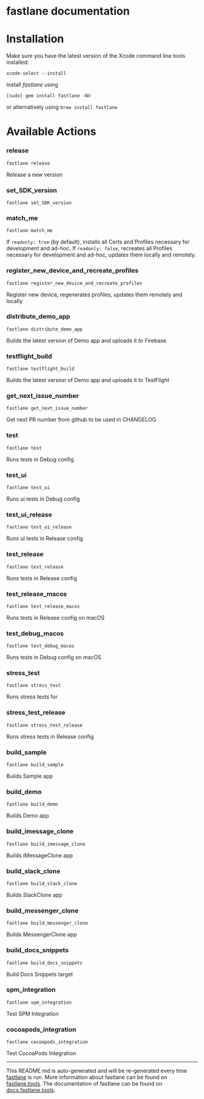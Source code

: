 fastlane documentation
================
# Installation

Make sure you have the latest version of the Xcode command line tools installed:

```
xcode-select --install
```

Install _fastlane_ using
```
[sudo] gem install fastlane -NV
```
or alternatively using `brew install fastlane`

# Available Actions
### release
```
fastlane release
```
Release a new version
### set_SDK_version
```
fastlane set_SDK_version
```

### match_me
```
fastlane match_me
```
If `readonly: true` (by default), installs all Certs and Profiles necessary for development and ad-hoc.
If `readonly: false`, recreates all Profiles necessary for development and ad-hoc, updates them locally and remotely.
### register_new_device_and_recreate_profiles
```
fastlane register_new_device_and_recreate_profiles
```
Register new device, regenerates profiles, updates them remotely and locally
### distribute_demo_app
```
fastlane distribute_demo_app
```
Builds the latest version of Demo app and uploads it to Firebase
### testflight_build
```
fastlane testflight_build
```
Builds the latest version of Demo app and uploads it to TestFlight
### get_next_issue_number
```
fastlane get_next_issue_number
```
Get next PR number from github to be used in CHANGELOG
### test
```
fastlane test
```
Runs tests in Debug config
### test_ui
```
fastlane test_ui
```
Runs ui tests in Debug config
### test_ui_release
```
fastlane test_ui_release
```
Runs ui tests in Release config
### test_release
```
fastlane test_release
```
Runs tests in Release config
### test_release_macos
```
fastlane test_release_macos
```
Runs tests in Release config on macOS
### test_debug_macos
```
fastlane test_debug_macos
```
Runs tests in Debug config on macOS
### stress_test
```
fastlane stress_test
```
Runs stress tests for
### stress_test_release
```
fastlane stress_test_release
```
Runs stress tests in Release config
### build_sample
```
fastlane build_sample
```
Builds Sample app
### build_demo
```
fastlane build_demo
```
Builds Demo app
### build_imessage_clone
```
fastlane build_imessage_clone
```
Builds iMessageClone app
### build_slack_clone
```
fastlane build_slack_clone
```
Builds SlackClone app
### build_messenger_clone
```
fastlane build_messenger_clone
```
Builds MessengerClone app
### build_docs_snippets
```
fastlane build_docs_snippets
```
Build Docs Snippets target
### spm_integration
```
fastlane spm_integration
```
Test SPM Integration
### cocoapods_integration
```
fastlane cocoapods_integration
```
Test CocoaPods Integration

----

This README.md is auto-generated and will be re-generated every time [fastlane](https://fastlane.tools) is run.
More information about fastlane can be found on [fastlane.tools](https://fastlane.tools).
The documentation of fastlane can be found on [docs.fastlane.tools](https://docs.fastlane.tools).
